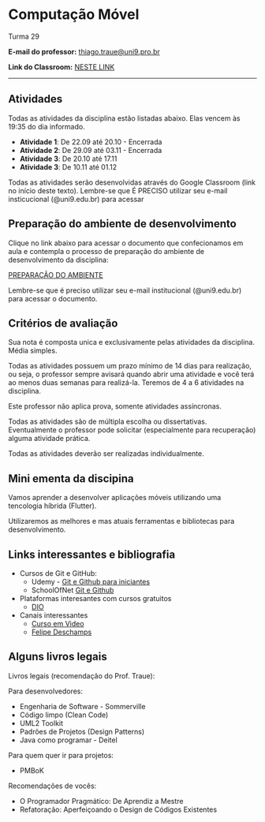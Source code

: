 # Computação Móvel

Turma 29

**E-mail do professor:** thiago.traue@uni9.pro.br

**Link do Classroom:** [NESTE LINK](https://classroom.google.com/c/NDg4NzU1NDIyNzg5?cjc=mshy5nm)

---

## Atividades

Todas as atividades da disciplina estão listadas abaixo. Elas vencem às 19:35 do dia informado.

- **Atividade 1**: De 22.09 até 20.10 - Encerrada
- **Atividade 2**: De 29.09 até 03.11 - Encerrada
- **Atividade 3**: De 20.10 até 17.11
- **Atividade 3**: De 10.11 até 01.12


Todas as atividades serão desenvolvidas através do Google Classroom (link no início deste texto). Lembre-se que É PRECISO utilizar seu e-mail insticucional (@uni9.edu.br) para acessar

## Preparação do ambiente de desenvolvimento

Clique no link abaixo para acessar o documento que confecionamos em aula e contempla o processo de preparação do ambiente de desenvolvimento da disciplina:

[PREPARAÇÃO DO AMBIENTE](https://docs.google.com/document/d/1ZFE4xYtrMhgJIYu4Jop4A2aHEVGrI5e41nFXcrKaoHU/edit?usp=sharing)

Lembre-se que é preciso utilizar seu e-mail institucional (@uni9.edu.br) para acessar o documento.

## Critérios de avaliação

Sua nota é composta unica e exclusivamente pelas atividades da disciplina. Média simples.

Todas as atividades possuem um prazo mínimo de 14 dias para realização, ou seja, o professor sempre avisará quando abrir uma atividade e você terá ao menos duas semanas para realizá-la. Teremos de 4 a 6 atividades na disciplina.

Este professor não aplica prova, somente atividades assíncronas.

Todas as atividades são de múltipla escolha ou dissertativas. Eventualmente o professor pode solicitar (especialmente para recuperação) alguma atividade prática.

Todas as atividades deverão ser realizadas individualmente.

## Mini ementa da discipina

Vamos aprender a desenvolver aplicações móveis utilizando uma tencologia híbrida (Flutter).

Utilizaremos as melhores e mas atuais ferramentas e bibliotecas para desenvolvimento.

## Links interessantes e bibliografia

- Cursos de Git e GitHub:
  - Udemy - [Git e Github para iniciantes](https://www.udemy.com/course/git-e-github-para-iniciantes/)
  - SchoolOfNet [Git e Github](https://www.schoolofnet.com/curso/git/controle-de-versao/git-e-github/)
- Plataformas interesantes com cursos gratuitos
  - [DIO](https://www.dio.me/)
- Canais interessantes
  - [Curso em Video](https://www.youtube.com/c/CursoemV%C3%ADdeo)
  - [Felipe Deschamps](https://www.youtube.com/c/FilipeDeschamps)
  
## Alguns livros legais

Livros legais (recomendação do Prof. Traue):

Para desenvolvedores:
  - Engenharia de Software - Sommerville
  - Código limpo (Clean Code)
  - UML2 Toolkit
  - Padrões de Projetos (Design Patterns)
  - Java como programar - Deitel

  Para quem quer ir para projetos:
   - PMBoK

  Recomendações de vocês:
   - O Programador Pragmático: De Aprendiz a Mestre
   - Refatoração: Aperfeiçoando o Design de Códigos Existentes

